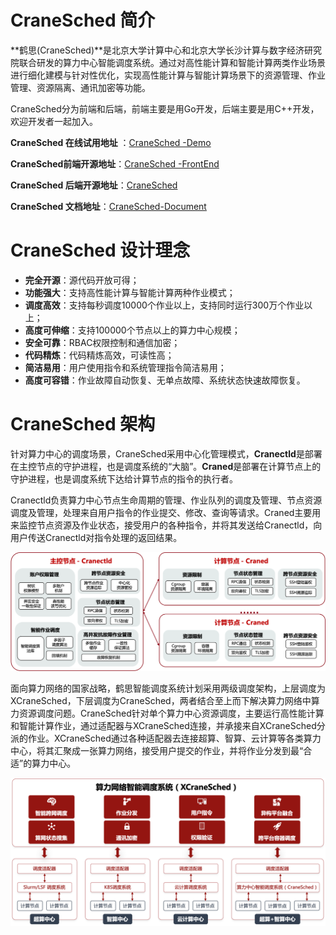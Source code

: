 # CraneSched 简介 #

**鹤思(CraneSched)**是北京大学计算中心和北京大学长沙计算与数字经济研究院联合研发的算力中心智能调度系统。通过对高性能计算和智能计算两类作业场景进行细化建模与针对性优化，实现高性能计算与智能计算场景下的资源管理、作业管理、资源隔离、通讯加密等功能。

CraneSched分为前端和后端，前端主要是用Go开发，后端主要是用C++开发，欢迎开发者一起加入。

**CraneSched 在线试用地址** ：[CraneSched -Demo](https://hpc.pku.edu.cn/demo/cranesched )

**CraneSched前端开源地址**：[CraneSched -FrontEnd](https://github.com/PKUHPC/CraneSched-FrontEnd)

**CraneSched 后端开源地址**：[CraneSched](https://github.com/PKUHPC/CraneSched )

**CraneSched 文档地址**：[CraneSched-Document](https://pkuhpc.github.io/CraneSched-document )


# CraneSched  设计理念 #

- **完全开源**：源代码开放可得；
- **功能强大**：支持高性能计算与智能计算两种作业模式；
- **调度高效**：支持每秒调度10000个作业以上，支持同时运行300万个作业以上；
- **高度可伸缩**：支持100000个节点以上的算力中心规模；
- **安全可靠**：RBAC权限控制和通信加密；
- **代码精炼**：代码精炼高效，可读性高；
- **简洁易用**：用户使用指令和系统管理指令简洁易用；
- **高度可容错**：作业故障自动恢复、无单点故障、系统状态快速故障恢复。

# CraneSched  架构 #

针对算力中心的调度场景，CraneSched采用中心化管理模式，**Cranectld**是部署在主控节点的守护进程，也是调度系统的“大脑”。**Craned**是部署在计算节点上的守护进程，也是调度系统下达给计算节点的指令的执行者。

Cranectld负责算力中心节点生命周期的管理、作业队列的调度及管理、节点资源调度及管理，处理来自用户指令的作业提交、修改、查询等请求。Craned主要用来监控节点资源及作业状态，接受用户的各种指令，并将其发送给Cranectld，向用户传送Cranectld对指令处理的返回结果。

![architecture](./images/architecture.png)

面向算力网络的国家战略，鹤思智能调度系统计划采用两级调度架构，上层调度为XCraneSched，下层调度为CraneSched，两者结合至上而下解决算力网络中算力资源调度问题。CraneSched针对单个算力中心资源调度，主要运行高性能计算和智能计算作业，通过适配器与XCraneSched连接，并承接来自XCraneSched分派的作业。XCraneSched通过各种适配器去连接超算、智算、云计算等各类算力中心，将其汇聚成一张算力网络，接受用户提交的作业，并将作业分发到最“合适”的算力中心。

![architecture](./images/scenario.png)